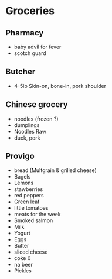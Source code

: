# Groceries

## Pharmacy

- baby advil for fever
- scotch guard

## Butcher

- 4-5lb Skin-on, bone-in, pork shoulder

## Chinese grocery

- noodles (frozen ?)
- dumplings
- Noodles Raw
- duck, pork

## Provigo

- bread (Multgrain & grilled cheese)
- Bagels
- Lemons
- stawberries
- red peppers
- Green leaf
- little tomatoes
- meats for the week
- Smoked salmon
- Milk
- Yogurt
- Eggs
- Butter
- sliced cheese
- coke 0
- na beer
- Pickles
